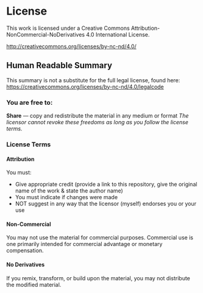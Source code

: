 # License
This work is licensed under a Creative Commons Attribution-NonCommercial-NoDerivatives 4.0 International License.

http://creativecommons.org/licenses/by-nc-nd/4.0/

## Human Readable Summary

This summary is not a substitute for the full legal license, found here: https://creativecommons.org/licenses/by-nc-nd/4.0/legalcode

### You are free to:

**Share** — copy and redistribute the material in any medium or format
*The licensor cannot revoke these freedoms as long as you follow the license terms.*

### License Terms

#### Attribution

You must:
* Give appropriate credit (provide a link to this repository, give the original name of the work & state the author name)
* You must indicate if changes were made
* NOT suggest in any way that the licensor (myself) endorses you or your use

#### Non-Commercial

You may not use the material for commercial purposes. Commercial use is one primarily intended for commercial advantage or monetary compensation.

#### No Derivatives

If you remix, transform, or build upon the material, you may not distribute the modified material.
